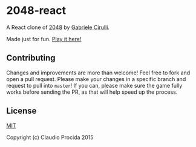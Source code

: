 # 2048-react
A React clone of [2048](https://github.com/gabrielecirulli/2048) by [Gabriele Cirulli](https://github.com/gabrielecirulli).

Made just for fun. [Play it here!](http://claudiopro.github.io/2048-react/)

## Contributing
Changes and improvements are more than welcome! Feel free to fork and open a pull request. Please make your changes in a specific branch and request to pull into `master`! If you can, please make sure the game fully works before sending the PR, as that will help speed up the process.

## License
[MIT](http://opensource.org/licenses/MIT)

Copyright (c) Claudio Procida 2015
